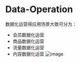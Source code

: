 # Data-Operation
数据化运营得应用场景大致可分为：
- 会员数据化运营
- 商品数据化运营
- 流量数据化运营
- 内容数据化运营
![image](https://github.com/teamowu/Data-Operation/blob/master/Image/KPI.jpeg)
